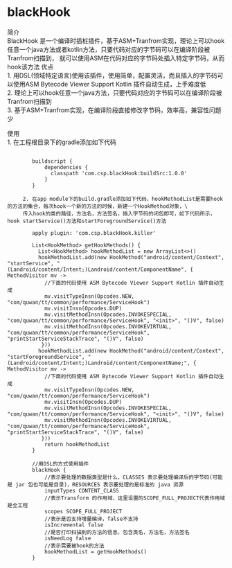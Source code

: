  # blackHook

   简介\
         BlackHook 是一个编译时插桩插件，基于ASM+Tranfrom实现，理论上可以hook任意一个java方法或者kotlin方法，只要代码对应的字节码可以在编译阶段被Tranfrom扫描到，
         就可以使用ASM在代码对应的字节码处插入特定字节码，从而hook该方法
   优点\
         1. 用DSL(领域特定语言)使用该插件，使用简单，配置灵活，而且插入的字节码可以使用ASM Bytecode Viewer Support Kotlin 插件自动生成，上手难度低\
         2. 理论上可以hook任意一个java方法，只要代码对应的字节码可以在编译阶段被Tranfrom扫描到\
         3. 基于ASM+Tranfrom实现，在编译阶段直接修改字节码，效率高，兼容性问题少

   使用\
         1. 在工程根目录下的gradle添加如下代码

 ```

         buildscript {
             dependencies {
               classpath 'com.csp.blackHook:buildSrc:1.0.0'
             }
         }

 ```



         2. 在app module下的build.gradle添加如下代码，hookMethodList是需要hook的方法的集合，每次hook一个新的方法的时候，新建一个HookMethod对象，\
         传入hook的类的路径，方法名，方法签名，插入字节码的闭包即可，如下代码所示，hook startService()方法和startForegroundService()方法



 ```
         apply plugin: 'com.csp.blackHook.killer'

         List<HookMethod> getHookMethods() {
           List<HookMethod> hookMethodList = new ArrayList<>()
           hookMethodList.add(new HookMethod("android/content/Context", "startService", "(Landroid/content/Intent;)Landroid/content/ComponentName", { MethodVisitor mv ->
             //下面的代码使用 ASM Bytecode Viewer Support Kotlin 插件自动生成
             mv.visitTypeInsn(Opcodes.NEW, "com/quwan/tt/common/performance/ServiceHook")
             mv.visitInsn(Opcodes.DUP)
             mv.visitMethodInsn(Opcodes.INVOKESPECIAL, "com/quwan/tt/common/performance/ServiceHook", "<init>", "()V", false)
             mv.visitMethodInsn(Opcodes.INVOKEVIRTUAL, "com/quwan/tt/common/performance/ServiceHook", "printStartServiceStackTrace", "()V", false)
            }))
           hookMethodList.add(new HookMethod("android/content/Context", "startForegroundService", "(Landroid/content/Intent;)Landroid/content/ComponentName;", { MethodVisitor mv ->
             //下面的代码使用 ASM Bytecode Viewer Support Kotlin 插件自动生成
             mv.visitTypeInsn(Opcodes.NEW, "com/quwan/tt/common/performance/ServiceHook")
             mv.visitInsn(Opcodes.DUP)
             mv.visitMethodInsn(Opcodes.INVOKESPECIAL, "com/quwan/tt/common/performance/ServiceHook", "<init>", "()V", false)
             mv.visitMethodInsn(Opcodes.INVOKEVIRTUAL, "com/quwan/tt/common/performance/ServiceHook", "printStartServiceStackTrace", "()V", false)
            }))
             return hookMethodList
         }

         //用DSL的方式使用插件
         blackHook {
             //表示要处理的数据类型是什么，CLASSES 表示要处理编译后的字节码(可能是 jar 包也可能是目录)，RESOURCES 表示要处理的是标准的 java 资源
             inputTypes CONTENT_CLASS
             //表示Transform 的作用域，这里设置的SCOPE_FULL_PROJECT代表作用域是全工程
             scopes SCOPE_FULL_PROJECT
             //表示是否支持增量编译，false不支持
             isIncremental false
             //是否打印扫描到的方法的信息，包含类名，方法名，方法签名
             isNeedLog false
             //表示需要被hook的方法
             hookMethodList = getHookMethods()
         }
 ```